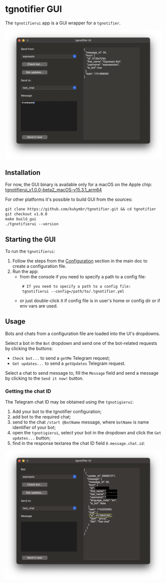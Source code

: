 # tgnotifier GUI

The `tgnotifierui` app is a GUI wrapper for a `tgnotifier`.

<img src="gui.png" width="600">

## Installation

For now, the GUI binary is available only for a macOS on the Apple chip:
[tgnotifierui_v1.0.0-beta2_macOS-v15.3.1_arm64](https://github.com/kukymbr/tgnotifier/releases/download/v1.0.0/tgnotifierui_v1.0.0_macOS-v15.3.1_arm64)

For other platforms it's possible to build GUI from the sources:

```shell
git clone https://github.com/kukymbr/tgnotifier.git && cd tgnotifier
git checkout v1.0.0
make build_gui
./tgnotifierui --version
```

## Starting the GUI

To run the `tgnotifierui`:

1. Follow the steps from the [Configuration](../README.md#configuration) 
   section in the main doc to create a configuration file.
2. Run the app:
   * from the console if you need to specify a path to a config file:
     ```shell
      # If you need to specify a path to a config file:
      tgnotifierui --config=/path/to/.tgnotifier.yml
     ```
   * or just double-click it if config file is in user's home or config dir
     or if env vars are used.

## Usage

Bots and chats from a configuration file are loaded into the UI's dropdowns.

Select a bot in the `Bot` dropdown and send one of the bot-related requests by clicking the buttons:

* `Check bot...` to send a `getMe` Telegram request;
* `Get updates...` to send a `getUpdates` Telegram request.

Select a chat to send message to, fill the `Message` field
and send a message by clicking to the `Send it now!` button.

### Getting the chat ID

The Telegram chat ID may be obtained using the `tgnotigierui`:

1. Add your bot to the tgnotifier configuration;
2. add bot to the required chat;
3. send to the chat `/start @botName` message, where `botName` is name identifier of your bot;
4. open the `tgnotigierui`, select your bot in the dropdown and click the `Get updates...` button;
5. find in the response textarea the chat ID field `0.message.chat.id`:

<img src="gui_chat-id.png" width="600"> 